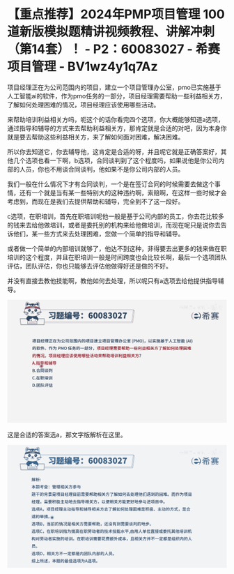 # 【重点推荐】2024年PMP项目管理 100道新版模拟题精讲视频教程、讲解冲刺（第14套）！ - P2：60083027 - 希赛项目管理 - BV1wz4y1q7Az

项目经理正在为公司范围内的项目，建立一个项目管理办公室，pmo已实施基于人工智能ai的软件，作为pmo任务的一部分，项目经理需要帮助一些利益相关方，了解如何处理困难的情况，项目经理应该使用哪些活动。

来帮助培训利益相关方吗，呃这个的话你看完四个选项，你大概能够知道a选项，通过指导和辅导的方式来去帮助利益相关方，那肯定就是合适的对吧，因为本身你就是要去帮助这些利益相关方，来了解如何面对困难，解决困难。

所以你去知道它，你去辅导他，这肯定是合适的呀，并且呢它就是正确答案好，其他几个选项也看一下啊，b选项，合同谈判到了这个程度吗，如果说他是你公司内部的人员，你也不用谈合同谈判，他如果不是你公司内部的人员。

我们一般在什么情况下才有合同谈判，一个是在签订合同的时候需要去做这个事情，还有一个就是当有某一些特别大的这种违约啊，索赔啊，在这样一些时候才会考虑到，而现在是我们去提供帮助和辅导，完全到不了这一段好。

c选项，在职培训，首先在职培训呢他一般是基于公司内部的员工，你去花比较多的钱来去给他做培训，或者是委托别的机构来给他做培训，而现在呢只是说你去告诉他们，某一些方式来去处理困难，您做一个简单的指导和辅导。

或者做一个简单的内部培训就够了，他达不到这种，非得要去出更多的钱来做在职培训的这个程度，并且在职培训一般是时间跨度也会比较长啊，最后一个选项团队评估，团队评估，你也只能够去评估他做得好还是做的不好。

并没有直接去教他技能啊，教他如何去处理，所以呢只有a选项去给他提供指导辅导。

![](img/f6b30981deb2738a65d2baf9e9f276f0_1.png)

这是合适的答案选a，那文字版解析在这里。

![](img/f6b30981deb2738a65d2baf9e9f276f0_3.png)